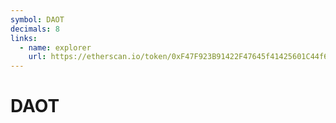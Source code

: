 ```yaml
---
symbol: DAOT
decimals: 8
links:
  - name: explorer
    url: https://etherscan.io/token/0xF47F923B91422F47645f41425601C44f6b464300
---
```


# DAOT
